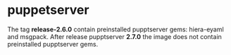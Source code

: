 # puppetserver

The tag **release-2.6.0** contain preinstalled pupptserver gems: hiera-eyaml and msgpack.
After release pupptserver **2.7.0** the image does not contain preinstalled pupptserver gems.
